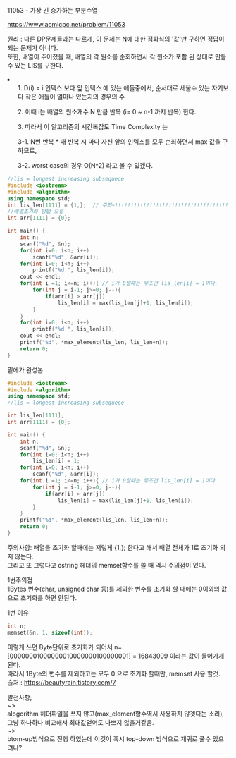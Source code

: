 11053 - 가장 긴 증가하는 부분수열

https://www.acmicpc.net/problem/11053
<p>
원리 : 다른 DP문제들과는 다르게, 이 문제는 N에 대한 점화식의 '값'만 구하면 정답이 되는 문제가 아니다.<br>
또한, 배열이 주어졌을 때, 배열의 각 원소를 순회하면서 각 원소가 포함 된 상태로 만들 수 있는 LIS를 구한다.<br>
	<li>
		<ol>1. D(i) = i 인덱스 보다 앞 인덱스 에 있는 애들중에서, 순서대로 세울수 있는 자기보다 작은 애들이 얼마나 있는지의 경우의 수</ol>
		<ol>2. 이때 i는 배열의 원소개수 N 만큼 반복 (i= 0 ~ n-1 까지 반복) 한다.</ol>
		<ol>3. 따라서 이 알고리즘의 시간복잡도 Time Complexity 는 </ol>
		<ol>3-1. N번 반복 * 매 반복 시 마다 자신 앞의 인덱스를 모두 순회하면서 max 값을 구하므로,</ol>
		<ol>3-2. worst case의 경우 O(N^2) 라고 볼 수 있겠다.</ol>
		</li>
</p>

```c++
//lis = longest increasing subsequece
#include <iostream>
#include <algorithm>
using namespace std;
int lis_len[1111] = {1,};  // 주의~!!!!!!!!!!!!!!!!!!!!!!!!!!!!!!!!!!!!!!!!!!!!!!!!!!!!!!!!!!
//배열초기화 방법 오류
int arr[1111] = {0};

int main() {
	int n;
	scanf("%d", &n);
	for(int i=0; i<n; i++)
		scanf("%d", &arr[i]);
	for(int i=0; i<n; i++)
		printf("%d ", lis_len[i]);
	cout << endl;
	for(int i =1; i<=n; i++){ // i가 0일때는 무조건 lis_len[i] = 1이다.
		for(int j = i-1; j>=0; j--){
			if(arr[i] > arr[j])
				lis_len[i] = max(lis_len[j]+1, lis_len[i]);
		}
	}
	for(int i=0; i<n; i++)
		printf("%d ", lis_len[i]);
	cout << endl;
	printf("%d", *max_element(lis_len, lis_len+n));
	return 0;
}
```
밑에가 완성본
```c++
#include <iostream>
#include <algorithm>
using namespace std;
//lis = longest increasing subsequece

int lis_len[1111]; 
int arr[1111] = {0};

int main() {
	int n;
	scanf("%d", &n);
	for(int i=0; i<n; i++)
		lis_len[i] = 1;
	for(int i=0; i<n; i++)
		scanf("%d", &arr[i]);
	for(int i =1; i<=n; i++){ // i가 0일때는 무조건 lis_len[i] = 1이다.
		for(int j = i-1; j>=0; j--){
			if(arr[i] > arr[j])
				lis_len[i] = max(lis_len[j]+1, lis_len[i]);
		}
	}
	printf("%d", *max_element(lis_len, lis_len+n));
	return 0;
}
```
<p>
주의사항: 배열을 초기화 할때에는 저렇게 {1,}; 한다고 해서 배열 전체가 1로 초기화 되지 않는다.<br>
그리고 또 그렇다고 cstring 헤더의 memset함수를 쓸 때 역시 주의점이 있다.<br>
<p>1번주의점<br>
1Bytes 변수(char, unsigned char 등)를 제외한 변수를 초기화 할 때에는 
0이외의 값으로 초기화를 하면 안된다.</p>
<p>1번 이유
	
```c++
int n;
memset(&n, 1, sizeof(int));
```
이렇게 쓰면 Byte단위로 초기화가 되어서 n= [00000001000000010000000100000001] = 16843009 이라는 값이 들어가게 된다.<br>
따라서 1Byte의 변수를 제외하고는 모두 0 으로 초기화 할때만, memset 사용 할것.<br>
출처 : https://beautyrain.tistory.com/7
</p>
				
</p>
<p>
발전사항;<br>
~><br>
alogorithm 헤더파일을 쓰지 않고(max_element함수역시 사용하지 않겟다는 소리), 그냥 하나하나 비교해서 최대값얻어도 나쁘지 않을거같음.<br>
~><br>
btom-up방식으로 진행 하였는데 이것이 혹시 top-down 방식으로 재귀로 풀수 있으려나? <br>
</p>

<br>
